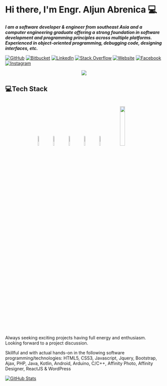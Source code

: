 # Hi there, I'm Engr. Aljun Abrenica 💻

***I am a software developer & engineer from southeast Asia and a computer engineering graduate offering a strong foundation in software development and programming principles across multiple platforms. Experienced in object-oriented programming,
debugging code, designing interfaces, etc.***


[![GitHub](https://img.shields.io/badge/GitHub-blckclov3r-black)](https://github.com/blckclov3r)
[![Bitbucket](https://img.shields.io/badge/Bitbucket-blckclov3r-1F4D7D)](https://bitbucket.org/blckclov3r)
[![LinkedIn](https://img.shields.io/badge/LinkedIn-Aljun--Abrenica-0073B1)](https://www.linkedin.com/in/blckclov3r/)
[![Stack Overflow](https://img.shields.io/badge/Stack&nbsp;Overflow-blckclov3r-orange)](https://stackoverflow.com/users/14192188/blckclov3r?tab=profile)
[![Website](https://img.shields.io/badge/Portfolio-blckclov3r.github.io-red)](https://blckclov3r.github.io)
[![Facebook](https://img.shields.io/badge/Facebook-blckclov3r-0F91F3)](https://facebook.com/blckclov3r)
[![Instagram](https://img.shields.io/badge/Instagram-blckclov3r-A92BB0)](https://instagram.com/blckclov3r)



<div align="center">
  <a href="https://github.com/blckclov3r"><img src="https://readme-typing-svg.herokuapp.com/?lines=Software%20developer;Software%20Engineer;Fullstack%20Developer;Always%20learning%20new%20tech&font=Pacifico&center=true&width=650&height=120&color=006699&vCenter=true&size=45%22"></a>
</div>






<h2 align="left" id="macropower-tech">💻Tech Stack</h2>
<br/>
<div align="center">
  <img src="https://user-images.githubusercontent.com/43292234/179796781-dae1d1a3-93b0-4fbb-9f66-5fb71223ac8e.gif" width="9%">
  <img src="https://user-images.githubusercontent.com/43292234/179796789-1ad78c94-6e24-43a3-80c3-8d91ada3c864.gif" width="9%">
  <img src="https://user-images.githubusercontent.com/43292234/179796795-66b680c9-89db-4199-9fa7-336bc4aecd7b.gif" width="9%">
  <img src="https://user-images.githubusercontent.com/43292234/179796796-7981daa3-f820-4c3b-a4ee-621a2798aa9e.gif" width="9%">
  <img src="https://user-images.githubusercontent.com/43292234/179796798-ddb3b6b4-d6ba-4043-9058-6a550c47f055.gif" width="9%">
  <img src="https://user-images.githubusercontent.com/43292234/179796802-6e14d467-4cf8-4894-b53e-b565d4e5372f.gif" width="18%">
</div>


##

<p>Always seeking exciting projects having full energy and enthusiasm. Looking forward to a project discussion.</p>

<p>Skillful and with actual hands-on in the following software programming/technologies: HTML5, CSS3, Javascript, Jquery, Bootstrap, Ajax, PHP, Java, Kotlin, Android, Arduino, C/C++, Affinity Photo, Affinity Designer, ReactJS & WordPress</p>


[![GitHub Stats](https://github-readme-stats.vercel.app/api?username=blckclov3r&&show_icons=true)](https://blckclov3r.github.io)


